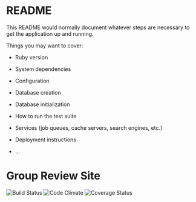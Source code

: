 # README

This README would normally document whatever steps are necessary to get the
application up and running.

Things you may want to cover:

* Ruby version

* System dependencies

* Configuration

* Database creation

* Database initialization

* How to run the test suite

* Services (job queues, cache servers, search engines, etc.)

* Deployment instructions

* ...
# Group Review Site

![Build Status](https://codeship.com/projects/6c866a60-6ba7-0134-54fc-2e8398cca30e/status?branch=master)
![Code Climate](https://codeclimate.com/github.com/dkkahn10/group-project-reviews.png)
![Coverage Status](https://coveralls.io/repos/github.com/dkkahn10/group-project-reviews/badge.png)
